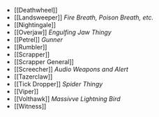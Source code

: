 - [[Deathwheel]]
- [[Landsweeper]] *Fire Breath, Poison Breath, etc.*
- [[Nightingale]]
- [[Overjaw]] *Engulfing Jaw Thingy*
- [[Petrel]] *Gunner*
- [[Rumbler]]
- [[Scrapper]]
- [[Scrapper General]]
- [[Screecher]] *Audio Weapons and Alert*
- [[Tazerclaw]]
- [[Tick Dropper]] *Spider Thingy*
- [[Viper]]
- [[Volthawk]] *Massivve Lightning Bird*
- [[Witness]]